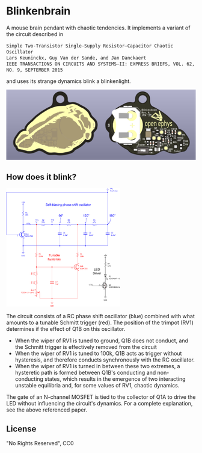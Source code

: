 # Blinkenbrain
A mouse brain pendant with chaotic tendencies. It implements a variant of the circuit described in

```
Simple Two-Transistor Single-Supply Resistor–Capacitor Chaotic Oscillator
Lars Keuninckx, Guy Van der Sande, and Jan Danckaert
IEEE TRANSACTIONS ON CIRCUITS AND SYSTEMS—II: EXPRESS BRIEFS, VOL. 62, NO. 9, SEPTEMBER 2015
```

and uses its strange dynamics blink a blinkenlight.

![Blinkenbrain rev. A](./pcb/images/front-back-render.png)

## How does it blink?

<img src="./pcb/images/circuit-elements.png" width="60%" alt="Chaotic circuit schematic" >

The circuit consists of a RC phase shift oscillator (blue) combined with what amounts to a tunable Schmitt trigger (red).
The position of the trimpot (RV1) determines if the effect of Q1B on this oscillator.

- When the wiper of RV1 is tuned to ground, Q1B does not conduct, and the Schmitt trigger is effectively removed from the circuit
- When the wiper of RV1 is tuned to 100k, Q1B acts as trigger without hysteresis, and therefore conducts synchronously with the
  RC oscillator.
- When the wiper of RV1 is turned in between these two extremes, a hysteretic path is formed between Q1B's conducting and non-conducting states,
  which results in the emergence of two interacting unstable equilibria and, for some values of RV1, chaotic dynamics.

The gate of an N-channel MOSFET is tied to the collector of Q1A to drive the LED without influencing the
circuit's dynamics. For a complete explanation, see the above referenced paper.

## License
"No Rights Reserved", CC0
